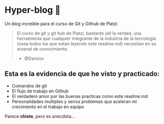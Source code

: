 # Hyper-blog 💚
Un blog increible para el curso de Git y Github de Platzi 
> El curso de git y git hub de Platzi, bastante util la verdad, una herramienta que cualquier integrante de la industria de la tecnología (osea todos los que estan leyendo este readme.md) necesitan en su arsenal de conocimiento.
>- @Darsiov

## Esta es la evidencia de que he visto y practicado:
* Comandos de git
* El flujo de trabajo en Github
* El verdadero amor por las buenas practicas como este readme.md
* Personalidades multiples y serios problemas que aceleran mi crecimiento en el trabajo en equipo

Parece **chiste**, pero es anecdota...
